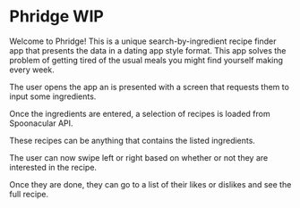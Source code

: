 # Phridge WIP

Welcome to Phridge! This is a unique search-by-ingredient recipe finder app that presents the data in a dating app style format.
This app solves the problem of getting tired of the usual meals you might find yourself making every week.

The user opens the app an is presented with a screen that requests them to input some ingredients.

Once the ingredients are entered, a selection of recipes is loaded from Spoonacular API. 

These recipes can be anything that contains the listed ingredients.

The user can now swipe left or right based on whether or not they are interested in the recipe.

Once they are done, they can go to a list of their likes or dislikes and see the full recipe.

